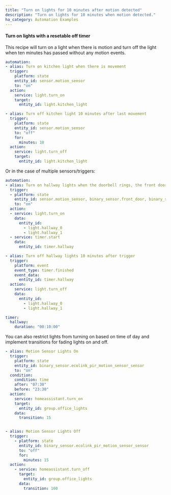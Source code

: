 ```yaml
---
title: "Turn on lights for 10 minutes after motion detected"
description: "Turn on lights for 10 minutes when motion detected."
ha_category: Automation Examples
---
```


#### Turn on lights with a resetable off timer

This recipe will turn on a light when there is motion and turn off the light when ten minutes has passed without any motion events.

```yaml
automation:
- alias: Turn on kitchen light when there is movement
  trigger:
    platform: state
    entity_id: sensor.motion_sensor
    to: "on"
  action:
    service: light.turn_on
    target:
      entity_id: light.kitchen_light

- alias: Turn off kitchen light 10 minutes after last movement
  trigger:
    platform: state
    entity_id: sensor.motion_sensor
    to: "off"
    for:
      minutes: 10
  action:
    service: light.turn_off
    target:
      entity_id: light.kitchen_light
```

Or in the case of multiple sensors/triggers:

```yaml
automation:
- alias: Turn on hallway lights when the doorbell rings, the front door opens or if there is movement
  trigger:
  - platform: state
    entity_id: sensor.motion_sensor, binary_sensor.front_door, binary_sensor.doorbell
    to: "on"
  action:
  - service: light.turn_on
    data:
      entity_id:
        - light.hallway_0
        - light.hallway_1
  - service: timer.start
    data:
      entity_id: timer.hallway

- alias: Turn off hallway lights 10 minutes after trigger
  trigger:
    platform: event
    event_type: timer.finished
    event_data:
      entity_id: timer.hallway
  action:
    service: light.turn_off
    data:
      entity_id:
        - light.hallway_0
        - light.hallway_1

timer:
  hallway:
    duration: "00:10:00"
```

You can also restrict lights from turning on based on time of day and implement transitions for fading lights on and off.

```yaml
- alias: Motion Sensor Lights On
  trigger:
    platform: state
    entity_id: binary_sensor.ecolink_pir_motion_sensor_sensor
    to: "on"
  condition: 
    condition: time
    after: "07:30"
    before: "23:30"
  action:
    service: homeassistant.turn_on
    target:
      entity_id: group.office_lights
    data: 
      transition: 15


- alias: Motion Sensor Lights Off
  trigger:
    - platform: state
      entity_id: binary_sensor.ecolink_pir_motion_sensor_sensor
      to: "off"
      for:
        minutes: 15
  action:
    - service: homeassistant.turn_off
      target:
        entity_id: group.office_lights
      data: 
        transition: 160
```
